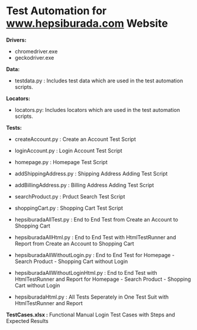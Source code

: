 # Test Automation for www.hepsiburada.com Website

**Drivers:**

* chromedriver.exe
* geckodriver.exe

**Data:**

* testdata.py : Includes test data which are used in the test automation scripts.

**Locators:**

* locators.py: Includes locators which are used in the test automation scripts.

**Tests:**

* createAccount.py      : Create an Account Test Script
* loginAccount.py       : Login Account Test Script
* homepage.py           : Homepage Test Script
* addShippingAddress.py : Shipping Address Adding Test Script
* addBillingAddress.py  : Billing Address Adding Test Script
* searchProduct.py      : Prduct Search Test Script
* shoppingCart.py       : Shopping Cart Test Script

* hepsiburadaAllTest.py : End to End Test from Create an Account to Shopping Cart
* hepsiburadaAllHtml.py : End to End Test with HtmlTestRunner and Report from Create an Account to Shopping Cart

* hepsiburadaAllWithoutLogin.py     : End to End Test for Homepage - Search Product - Shopping Cart without Login
* hepsiburadaAllWithoutLoginHtml.py : End to End Test with HtmlTestRunner and Report for Homepage - Search Product - Shopping Cart without Login

* hepsiburadaHtml.py : All Tests Seperately in One Test Suit with HtmlTestRunner and Report

**TestCases.xlsx :** Functional Manual Login Test Cases with Steps and Expected Results
